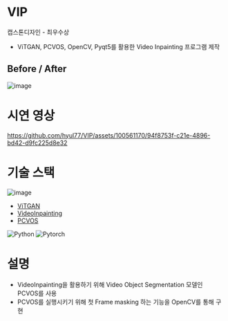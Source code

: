 # VIP
캡스톤디자인 - 최우수상

- ViTGAN, PCVOS, OpenCV, Pyqt5를 활용한 Video Inpainting 프로그램 제작
## Before / After
![image](https://github.com/hyul77/VIP/assets/100561170/b31d41ea-a61e-40bd-89d8-bbdfe88bb599)

# 시연 영상
https://github.com/hyul77/VIP/assets/100561170/94f8753f-c21e-4896-bd42-d9fc225d8e32


# 기술 스택
![image](https://github.com/hyul77/VIP/assets/100561170/b04d03d3-b3a0-481f-8edb-d1302068b0c9)

- [ViTGAN](https://github.com/wilile26811249/ViTGAN)<br/>
- [VideoInpainting](https://github.com/ruiliu-ai/FuseFormer)<br/>
- [PCVOS](https://github.com/pkyong95/PCVOS)<br/>

![Python](https://img.shields.io/badge/Python-3670A0?style=for-the-badge&logo=python&logoColor=ffdd54) 
![Pytorch](https://img.shields.io/badge/pytorch-EE4C2C.svg?style=for-the-badge&logo=pytorch&logoColor=white) <br/>


# 설명
- VideoInpainting을 활용하기 위해 Video Object Segmentation 모델인 PCVOS를 사용
- PCVOS를 실행시키기 위해 첫 Frame masking 하는 기능을 OpenCV를 통해 구현












